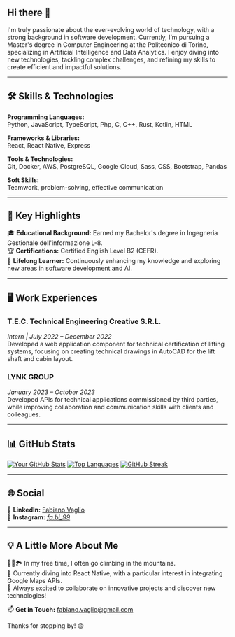 ## Hi there 👋

I'm truly passionate about the ever-evolving world of technology, with a strong background in software development. Currently, I’m pursuing a Master's degree in Computer Engineering at the Politecnico di Torino, specializing in Artificial Intelligence and Data Analytics. I enjoy diving into new technologies, tackling complex challenges, and refining my skills to create efficient and impactful solutions.

---

## 🛠️ Skills & Technologies  
**Programming Languages:**  
Python, JavaScript, TypeScript, Php, C, C++, Rust, Kotlin, HTML  

**Frameworks & Libraries:**  
React, React Native, Express  

**Tools & Technologies:**  
Git, Docker, AWS, PostgreSQL, Google Cloud, Sass, CSS, Bootstrap, Pandas  

**Soft Skills:**  
Teamwork, problem-solving, effective communication  

---

## 🌟 Key Highlights  
🎓 **Educational Background:** Earned my Bachelor's degree in Ingegneria Gestionale dell'informazione L-8.  
🏆 **Certifications:** Certified English Level B2 (CEFR).  
🌱 **Lifelong Learner:** Continuously enhancing my knowledge and exploring new areas in software development and AI.  

---

## 🖥️ Work Experiences  

### **T.E.C. Technical Engineering Creative S.R.L.**  
*Intern | July 2022 – December 2022*  
Developed a web application component for technical certification of lifting systems, focusing on creating technical drawings in AutoCAD for the lift shaft and cabin layout.  

### **LYNK GROUP**  
*January 2023 – October 2023*  
Developed APIs for technical applications commissioned by third parties, while improving collaboration and communication skills with clients and colleagues.  

---

## 📊 GitHub Stats  
[![Your GitHub Stats](https://github-readme-stats.vercel.app/api?username=VaglioFabiano&show_icons=true&theme=radical&hide_title=true)](https://github.com/VaglioFabiano)
[![Top Languages](https://github-readme-stats.vercel.app/api/top-langs/?username=VaglioFabiano&layout=compact&theme=radical&hide_border=true)](https://github.com/VaglioFabiano)
[![GitHub Streak](https://github-readme-streak-stats.herokuapp.com/?user=VaglioFabiano&theme=algolia&hide_border=false)](https://git.io/streak-stats)

---

## 🌐 Social  
🔗 **LinkedIn:** [Fabiano Vaglio](https://www.linkedin.com/in/fabiano-vaglio-65149b254/)  
📸 **Instagram:** [_fa.bi_99_](https://www.instagram.com/_fa.bi_99_/) 

---

## 💡 A Little More About Me  
🧗‍♂️🏞️ In my free time, I often go climbing in the mountains.  
🌱 Currently diving into React Native, with a particular interest in integrating Google Maps APIs.  
🚀 Always excited to collaborate on innovative projects and discover new technologies!  

📫 **Get in Touch:** fabiano.vaglio@gmail.com  

Thanks for stopping by! 😊
